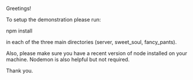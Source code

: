 Greetings!

To setup the demonstration please run:

npm install

in each of the three main directories (server, sweet_soul, fancy_pants).

Also, please make sure you have a recent version of node installed on your machine. Nodemon is also helpful but not required.

Thank you.